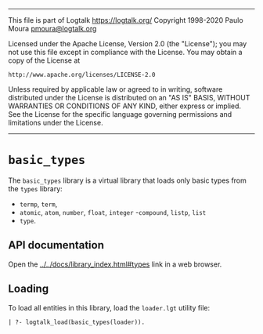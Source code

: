________________________________________________________________________

This file is part of Logtalk <https://logtalk.org/>
Copyright 1998-2020 Paulo Moura <pmoura@logtalk.org>

Licensed under the Apache License, Version 2.0 (the "License");
you may not use this file except in compliance with the License.
You may obtain a copy of the License at

    http://www.apache.org/licenses/LICENSE-2.0

Unless required by applicable law or agreed to in writing, software
distributed under the License is distributed on an "AS IS" BASIS,
WITHOUT WARRANTIES OR CONDITIONS OF ANY KIND, either express or implied.
See the License for the specific language governing permissions and
limitations under the License.
________________________________________________________________________


`basic_types`
=============

The `basic_types` library is a virtual library that loads only basic types
from the `types` library:

- `termp`, `term`,
- `atomic`, `atom`, `number`, `float`, `integer`
-`compound`, `listp`, `list`
- `type`.	


API documentation
-----------------

Open the [../../docs/library_index.html#types](../../docs/library_index.html#types)
link in a web browser.


Loading
-------

To load all entities in this library, load the `loader.lgt` utility file:

	| ?- logtalk_load(basic_types(loader)).
